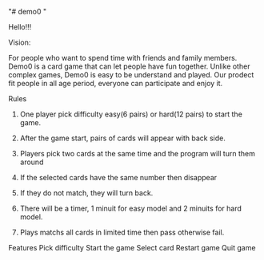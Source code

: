 "# demo0 " 

Hello!!!

Vision:

For people who want to spend time with friends and family members. Demo0 is a card game that can let people have fun together. Unlike other complex games, Demo0 is easy to be understand and played. Our prodect fit people in all age period, everyone can participate and enjoy it. 
 
Rules

1. One player pick difficulty easy(6 pairs) or hard(12 pairs) to start the game.

2. After the game start, pairs of cards will appear with back side.

3. Players pick two cards at the same time and the program will turn them around

4. If the selected cards have the same number then disappear

5. If they do not match, they will turn back.

6. There will be a timer, 1 minuit for easy model and 2 minuits for hard model.

7. Plays matchs all cards in limited time then pass otherwise fail.

Features
Pick difficulty
Start the game
Select card
Restart game
Quit game